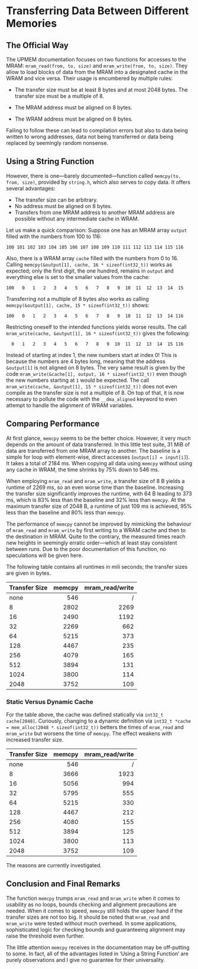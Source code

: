 # Transferring Data Between Different Memories

## The Official Way
The UPMEM documentation focuses on two functions for accesses to the MRAM: `mram_read(from, to, size)` and `mram_write(from, to, size)`.
They allow to load blocks of data from the MRAM into a designated cache in the WRAM and vice versa.
Their usage is encumbered by multiple rules:

* The transfer size must be at least 8 bytes and at most 2048 bytes.
  The transfer size must be a multiple of 8.

* The MRAM address must be aligned on 8 bytes.

* The WRAM address must be aligned on 8 bytes.

Failing to follow these can lead to compilation errors but also to data being written to wrong addresses, data not being transferred or data being replaced by seemingly random nonsense.



## Using a String Function

However, there is one—barely documented—function called `memcpy(to, from, size)`, provided by `string.h`, which also serves to copy data.
It offers several advantages:

* The transfer size can be arbitrary.
* No address must be aligned on 8 bytes.
* Transfers from one MRAM address to another MRAM address are possible without any intermediate cache in WRAM.

Let us make a quick comparison:
Suppose one has an MRAM array `output` filled with the numbers from 100 to 116:
```
100 101 102 103 104 105 106 107 108 109 110 111 112 113 114 115 116
```
Also, there is a WRAM array `cache` filled with the numbers from 0 to 16.
Calling `memcpy(&output[1], cache, 16 * sizeof(int32_t))` works as expected;
only the first digit, the one hundred, remains in `output` and everything else is set to the smaller values from the cache:
```
100   0   1   2   3   4   5   6   7   8   9  10  11  12  13  14  15
```
Transferring not a multiple of 8 bytes also works as calling `memcpy(&output[1], cache, 15 * sizeof(int32_t))` shows:
```
100   0   1   2   3   4   5   6   7   8   9  10  11  12  13  14 116
```
Restricting oneself to the intended functions yields worse results.
The call `mram_write(cache, &output[1], 16 * sizeof(int32_t))` gives the following:
```
  0   1   2   3   4   5   6   7   8   9  10  11  12  13  14  15 116
```
Instead of starting at index 1, the new numbers start at index 0!
This is because the numbers are 4 bytes long, meaning that the address `&output[1]` is not aligned on 8 bytes.
The very same result is given by the code `mram_write(&cache[1], output, 16 * sizeof(int32_t))` even though the new numbers starting at `1` would be expected.
The call `mram_write(cache, &output[1], 15 * sizeof(int32_t))` does not even compile as the transfer size is not a multiple of 8.
On top of that, it is now necessary to pollute the code with the `__dma_aligned` keyword to even attempt to handle the alignment of WRAM variables.



## Comparing Performance

At first glance, `memcpy` seems to be the better choice.
However, it very much depends on the amount of data transferred.
In this little test suite, 31 MiB of data are transferred from one MRAM array to another.
The baseline is a simple for loop with element-wise, direct accesses (`output[i] = input[i]`).
It takes a total of 2184 ms.
When copying all data using `memcpy` without using any cache in WRAM, the time shrinks by 75% down to 546 ms.

When employing `mram_read` and `mram_write`, a transfer size of 8 B yields a runtime of 2269 ms, so an even worse time than the baseline.
Increasing the transfer size significantly improves the runtime, with 64 B leading to 373 ms, which is 83% less than the baseline and 32% less than `memcpy`.
At the maximum transfer size of 2048 B, a runtime of just 109 ms is achieved, 95% less than the baseline and 80% less than `memcpy`.

The performance of `memcpy` cannot be improved by mimicking the behaviour of `mram_read` and `mram_write` by first writing to a WRAM cache and then to the destination in MRAM.
Quite to the contrary, the measured times reach new heights in seemingly erratic order—which at least stay consistent between runs.
Due to the poor documentation of this function, no speculations will be given here.

The following table contains all runtimes in mili seconds;
the transfer sizes are given in bytes.

| Transfer Size | memcpy | mram_read/write |
| ------------- | -----: | --------------: |
|          none |    546 |               / |
|             8 |   2802 |            2269 |
|            16 |   2490 |            1192 |
|            32 |   2269 |             662 |
|            64 |   5215 |             373 |
|           128 |   4467 |             235 |
|           256 |   4079 |             165 |
|           512 |   3894 |             131 |
|          1024 |   3800 |             114 |
|          2048 |   3752 |             109 |


### Static Versus Dynamic Cache

For the table above, the cache was defined statically via `int32_t cache[2048]`.
Curiously, changing to a dynamic definition via `int32_t *cache = mem_alloc(2048 * sizeof(int32_t))` betters the times of `mram_read` and `mram_write` but worsens the time of `memcpy`.
The effect weakens with increased transfer size.

| Transfer Size | memcpy | mram_read/write |
| ------------- | -----: | --------------: |
|          none |    546 |               / |
|             8 |   3666 |            1923 |
|            16 |   5056 |             994 |
|            32 |   5795 |             555 |
|            64 |   5215 |             330 |
|           128 |   4467 |             212 |
|           256 |   4080 |             155 |
|           512 |   3894 |             125 |
|          1024 |   3800 |             113 |
|          2048 |   3752 |             109 |

The reasons are currently investigated.


## Conclusion and Final Remarks

The function `memcpy` trumps `mram_read` and `mram_write` when it comes to usability as no loops, bounds checking and alignment precautions are needed.
When it comes to speed, `memcpy` still holds the upper hand if the transfer sizes are not too big.
It should be noted that `mram_read` and `mram_write` were tested without much overhead.
In some applications, sophisticated logic for checking bounds and guaranteeing alignment may raise the threshold even further.

The little attention `memcpy` receives in the documentation may be off-putting to some.
In fact, all of the advantages listed in ‘Using a String Function’ are purely observations and I give no guarantee for their universality.